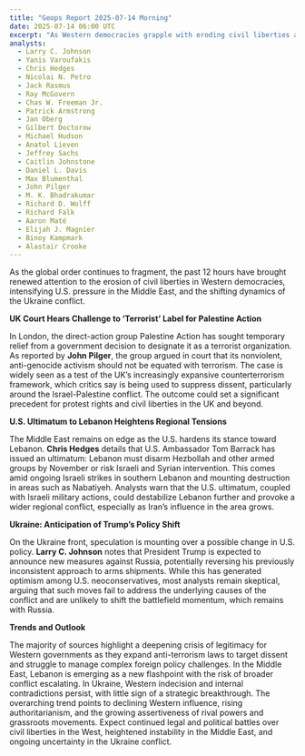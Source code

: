 ```yaml
---
title: "Geops Report 2025-07-14 Morning"
date: 2025-07-14 06:00 UTC
excerpt: "As Western democracies grapple with eroding civil liberties and mounting geopolitical tensions, a UK court's decision on the terrorist designation of Palestine Action, coupled with a U.S. ultimatum to Lebanon and potential shifts in U.S. policy on Ukraine, underscores a world order in flux, where rising authoritarianism and regional conflicts challenge the West's diminishing influence."
analysts:
  - Larry C. Johnson
  - Yanis Varoufakis
  - Chris Hedges
  - Nicolai N. Petro
  - Jack Rasmus
  - Ray McGovern
  - Chas W. Freeman Jr.
  - Patrick Armstrong
  - Jan Oberg
  - Gilbert Doctorow
  - Michael Hudson
  - Anatol Lieven
  - Jeffrey Sachs
  - Caitlin Johnstone
  - Daniel L. Davis
  - Max Blumenthal
  - John Pilger
  - M. K. Bhadrakumar
  - Richard D. Wolff
  - Richard Falk
  - Aaron Maté
  - Elijah J. Magnier
  - Binoy Kampmark
  - Alastair Crooke
---
```


As the global order continues to fragment, the past 12 hours have brought renewed attention to the erosion of civil liberties in Western democracies, intensifying U.S. pressure in the Middle East, and the shifting dynamics of the Ukraine conflict.

**UK Court Hears Challenge to ‘Terrorist’ Label for Palestine Action**

In London, the direct-action group Palestine Action has sought temporary relief from a government decision to designate it as a terrorist organization. As reported by **John Pilger**, the group argued in court that its nonviolent, anti-genocide activism should not be equated with terrorism. The case is widely seen as a test of the UK’s increasingly expansive counterterrorism framework, which critics say is being used to suppress dissent, particularly around the Israel-Palestine conflict. The outcome could set a significant precedent for protest rights and civil liberties in the UK and beyond.

**U.S. Ultimatum to Lebanon Heightens Regional Tensions**

The Middle East remains on edge as the U.S. hardens its stance toward Lebanon. **Chris Hedges** details that U.S. Ambassador Tom Barrack has issued an ultimatum: Lebanon must disarm Hezbollah and other armed groups by November or risk Israeli and Syrian intervention. This comes amid ongoing Israeli strikes in southern Lebanon and mounting destruction in areas such as Nabatiyeh. Analysts warn that the U.S. ultimatum, coupled with Israeli military actions, could destabilize Lebanon further and provoke a wider regional conflict, especially as Iran’s influence in the area grows.

**Ukraine: Anticipation of Trump’s Policy Shift**

On the Ukraine front, speculation is mounting over a possible change in U.S. policy. **Larry C. Johnson** notes that President Trump is expected to announce new measures against Russia, potentially reversing his previously inconsistent approach to arms shipments. While this has generated optimism among U.S. neoconservatives, most analysts remain skeptical, arguing that such moves fail to address the underlying causes of the conflict and are unlikely to shift the battlefield momentum, which remains with Russia.

**Trends and Outlook**

The majority of sources highlight a deepening crisis of legitimacy for Western governments as they expand anti-terrorism laws to target dissent and struggle to manage complex foreign policy challenges. In the Middle East, Lebanon is emerging as a new flashpoint with the risk of broader conflict escalating. In Ukraine, Western indecision and internal contradictions persist, with little sign of a strategic breakthrough. The overarching trend points to declining Western influence, rising authoritarianism, and the growing assertiveness of rival powers and grassroots movements. Expect continued legal and political battles over civil liberties in the West, heightened instability in the Middle East, and ongoing uncertainty in the Ukraine conflict.
